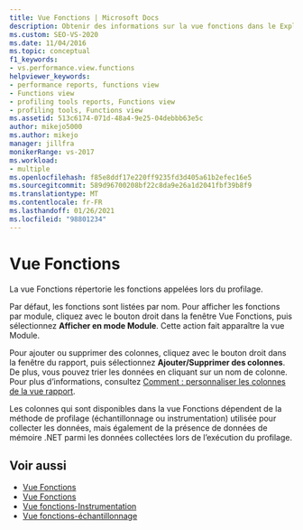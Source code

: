 ```yaml
---
title: Vue Fonctions | Microsoft Docs
description: Obtenir des informations sur la vue fonctions dans le Explorateur de performances Visual Studio. La vue Fonctions répertorie les fonctions appelées lors du profilage.
ms.custom: SEO-VS-2020
ms.date: 11/04/2016
ms.topic: conceptual
f1_keywords:
- vs.performance.view.functions
helpviewer_keywords:
- performance reports, functions view
- Functions view
- profiling tools reports, Functions view
- profiling tools, Functions view
ms.assetid: 513c6174-071d-48a4-9e25-04debbb63e5c
author: mikejo5000
ms.author: mikejo
manager: jillfra
monikerRange: vs-2017
ms.workload:
- multiple
ms.openlocfilehash: f85e8ddf17e220ff9235fd3d405a61b2efec16e5
ms.sourcegitcommit: 589d96700208bf22c8da9e26a1d2041fbf39b8f9
ms.translationtype: MT
ms.contentlocale: fr-FR
ms.lasthandoff: 01/26/2021
ms.locfileid: "98801234"
---
```

# <a name="functions-view"></a>Vue Fonctions
La vue Fonctions répertorie les fonctions appelées lors du profilage.

 Par défaut, les fonctions sont listées par nom. Pour afficher les fonctions par module, cliquez avec le bouton droit dans la fenêtre Vue Fonctions, puis sélectionnez **Afficher en mode Module**. Cette action fait apparaître la vue Module.

 Pour ajouter ou supprimer des colonnes, cliquez avec le bouton droit dans la fenêtre du rapport, puis sélectionnez **Ajouter/Supprimer des colonnes**. De plus, vous pouvez trier les données en cliquant sur un nom de colonne. Pour plus d’informations, consultez [Comment : personnaliser les colonnes de la vue rapport](../profiling/how-to-customize-report-view-columns.md).

 Les colonnes qui sont disponibles dans la vue Fonctions dépendent de la méthode de profilage (échantillonnage ou instrumentation) utilisée pour collecter les données, mais également de la présence de données de mémoire .NET parmi les données collectées lors de l’exécution du profilage.

## <a name="see-also"></a>Voir aussi
- [Vue Fonctions](../profiling/functions-view-sampling-data.md)
- [Vue Fonctions](../profiling/functions-view-instrumentation-data.md)
- [Vue fonctions-Instrumentation](../profiling/functions-view-dotnet-memory-instrumentation-data.md)
- [Vue fonctions-échantillonnage](../profiling/functions-view-dotnet-memory-sampling-data.md)
